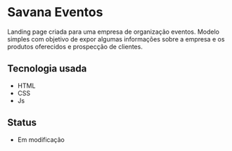 # Savana Eventos

Landing page criada para uma empresa de organização eventos. Modelo simples com objetivo de expor algumas informações sobre a empresa e os produtos oferecidos e prospecção de clientes.

## Tecnologia usada
- HTML
- CSS
- Js

## Status

- Em modificação
